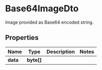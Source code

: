 

# Base64ImageDto

Image provided as Base64 encoded string.

## Properties

| Name | Type | Description | Notes |
|------------ | ------------- | ------------- | -------------|
|**data** | **byte[]** |  |  |



